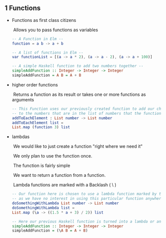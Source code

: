## 1  Functions

* Functions as first class citizens

  ​	Allows you to pass functions as variables
  ```elm
  -- A Function in Elm --
  function = a b -> a + b
  
  -- A list of functions in Elm --
  var functionList = [(a -> a * 2), (a -> a - 2), (a -> a + 100)]
  ```
  ```haskell
  -- A simple Haskell function to add two numbers together --
  simpleAddFunction :: Integer -> Integer -> Integer
  simpleAddFunction = A B = A + B
  ```

* higher order functions

  ​	Returns a function as its result or takes one or more functions as arguments
  
  ```elm
  -- This Function uses our previously created function to add our chosen number, --
  -- to the numbers that are in the list of numbers that the function is given. --
  addToEachElement : List number -> List number
  addToEachElement list =
  List.map (function 3) list
  ```

* lambdas

  ​	We would like to just create a function "right where we need it"

  ​	We only plan to use the function once.

  ​	The function is fairly simple

  ​ We want to return a function from a function.
  
  ​ Lambda functions are marked with a Backlash ( \ )
  
  ```elm
  -- Our function here is chosen to use a lambda function marked by the backslash, --
  -- as we have no interest in using this particular function anywhere else. --
  doSomethingWithLambda List number -> List number
  doSomethingWithLambda list =
  List.map (\a -> ((1.5 * a + 3) / 2)) list
  ```
  ```haskell
  -- Here our previous Haskell function is turned into a lambda or anonymous function --
  simpleAddFunction :: Integer -> Integer -> Integer
  simpleAddFunction = (\A B = A + B)
  ```

  


